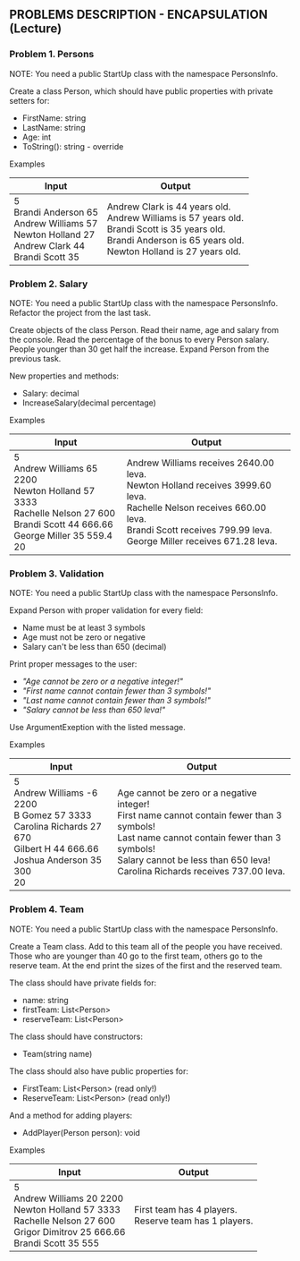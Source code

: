 ## PROBLEMS DESCRIPTION - ENCAPSULATION (Lecture)


### Problem 1.	Persons
NOTE: You need a public StartUp class with the namespace PersonsInfo.

Create a class Person, which should have public properties with private setters for:
  +	FirstName: string
  +	LastName: string
  +	Age: int
  +	ToString(): string - override

Examples

| Input     | Output |
| --------- | -----|
| 5 <br> Brandi Anderson 65 <br> Andrew Williams 57 <br> Newton Holland 27 <br> Andrew Clark 44 <br> Brandi Scott 35 | Andrew Clark is 44 years old. <br> Andrew Williams is 57 years old. <br> Brandi Scott is 35 years old. <br> Brandi Anderson is 65 years old. <br> Newton Holland is 27 years old. |

### Problem 2.	Salary
NOTE: You need a public StartUp class with the namespace PersonsInfo. Refactor the project from the last task.

Create objects of the class Person. Read their name, age and salary from the console. Read the percentage of the bonus to every Person salary. People younger than 30 get half the increase. Expand Person from the previous task.

New properties and methods:
  +	Salary: decimal 
  +	IncreaseSalary(decimal percentage)

Examples

| Input     | Output |
| --------- | -----|
| 5 <br> Andrew Williams 65 2200 <br> Newton Holland 57 3333 <br> Rachelle Nelson 27 600 <br> Brandi Scott 44 666.66 <br> George Miller 35 559.4 <br> 20 | Andrew Williams receives 2640.00 leva. <br> Newton Holland receives 3999.60 leva. <br> Rachelle Nelson receives 660.00 leva. <br> Brandi Scott receives 799.99 leva. <br> George Miller receives 671.28 leva. |

### Problem 3.	Validation
NOTE: You need a public StartUp class with the namespace PersonsInfo.

Expand Person with proper validation for every field:
  +	Name must be at least 3 symbols
  +	Age must not be zero or negative
  +	Salary can't be less than 650 (decimal)

Print proper messages to the user:
  +	_"Age cannot be zero or a negative integer!"_
  +	_"First name cannot contain fewer than 3 symbols!"_
  +	_"Last name cannot contain fewer than 3 symbols!"_
  +	_"Salary cannot be less than 650 leva!"_

Use ArgumentExeption with the listed message.

Examples

| Input     | Output |
| --------- | -----|
| 5 <br> Andrew Williams -6 2200 <br> B Gomez 57 3333 <br> Carolina Richards 27 670 <br> Gilbert H 44 666.66 <br> Joshua Anderson 35 300 <br> 20 | Age cannot be zero or a negative integer! <br> First name cannot contain fewer than 3 symbols! <br> Last name cannot contain fewer than 3 symbols! <br> Salary cannot be less than 650 leva! <br> Carolina Richards receives 737.00 leva. |

### Problem 4.	Team
NOTE: You need a public StartUp class with the namespace PersonsInfo.

Create a Team class. Add to this team all of the people you have received. Those who are younger than 40 go to the first team, others go to the reserve team. At the end print the sizes of the first and the reserved team.

The class should have private fields for:
  +	name: string
  +	firstTeam: List\<Person\>
  +	reserveTeam: List\<Person\>

The class should have constructors:
  +	Team(string name)

The class should also have public properties for:
  +	FirstTeam: List\<Person\> (read only!)
  +	ReserveTeam: List\<Person\> (read only!)

And a method for adding players:
  +	AddPlayer(Person person): void

Examples

| Input     | Output |
| --------- | -----|
| 5 <br> Andrew Williams 20 2200 <br> Newton Holland 57 3333 <br> Rachelle Nelson 27 600 <br> Grigor Dimitrov 25 666.66 <br> Brandi Scott 35 555 | First team has 4 players. <br> Reserve team has 1 players. |